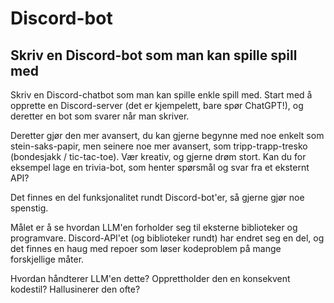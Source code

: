 # Discord-bot

## Skriv en Discord-bot som man kan spille spill med

Skriv en Discord-chatbot som man kan spille enkle spill med.
Start med å opprette en Discord-server (det er kjempelett, bare spør ChatGPT!), og deretter en bot som svarer når man skriver.

Deretter gjør den mer avansert, du kan gjerne begynne med noe enkelt som stein-saks-papir, 
men seinere noe mer avansert, som tripp-trapp-tresko (bondesjakk / tic-tac-toe).
Vær kreativ, og gjerne drøm stort.
Kan du for eksempel lage en trivia-bot, som henter spørsmål og svar fra et eksternt API?

Det finnes en del funksjonalitet rundt Discord-bot'er, så gjerne gjør noe spenstig.

Målet er å se hvordan LLM'en forholder seg til eksterne biblioteker og programvare.
Discord-API'et (og biblioteker rundt) har endret seg en del, og det finnes en haug med repoer 
som løser kodeproblem på mange forskjellige måter.

Hvordan håndterer LLM'en dette? Opprettholder den en konsekvent kodestil? Hallusinerer den ofte?
